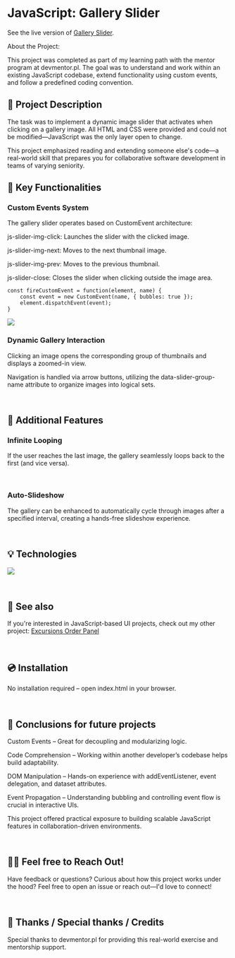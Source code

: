 # JavaScript: Gallery Slider

See the live version of [Gallery Slider](https://code-mike-code.github.io/js-image-gallery/).

About the Project:

This project was completed as part of my learning path with the mentor program at devmentor.pl. The goal was to understand and work within an existing JavaScript codebase, extend functionality using custom events, and follow a predefined coding convention.


## 📸 Project Description
The task was to implement a dynamic image slider that activates when clicking on a gallery image. All HTML and CSS were provided and could not be modified—JavaScript was the only layer open to change.

This project emphasized reading and extending someone else's code—a real-world skill that prepares you for collaborative software development in teams of varying seniority.

## 🔑 Key Functionalities
### Custom Events System
The gallery slider operates based on CustomEvent architecture:

js-slider-img-click: Launches the slider with the clicked image.

js-slider-img-next: Moves to the next thumbnail image.

js-slider-img-prev: Moves to the previous thumbnail.

js-slider-close: Closes the slider when clicking outside the image area.
```
const fireCustomEvent = function(element, name) {
    const event = new CustomEvent(name, { bubbles: true });
    element.dispatchEvent(event);
}
```


![](./assets/img/img1.png)

### Dynamic Gallery Interaction
Clicking an image opens the corresponding group of thumbnails and displays a zoomed-in view.

Navigation is handled via arrow buttons, utilizing the data-slider-group-name attribute to organize images into logical sets.

&nbsp;

## 🧩 Additional Features
### Infinite Looping
If the user reaches the last image, the gallery seamlessly loops back to the first (and vice versa).

&nbsp;

### Auto-Slideshow
The gallery can be enhanced to automatically cycle through images after a specified interval, creating a hands-free slideshow experience.

&nbsp;

## 💡 Technologies
<img src="https://skillicons.dev/icons?i=html,css,javascript" /><br/>

&nbsp;

## 🔗 See also
If you're interested in JavaScript-based UI projects, check out my other project: [Excursions Order Panel](https://code-mike-code.github.io/excursions-order-panel/)

&nbsp;

## 💿 Installation
No installation required – open index.html in your browser.

&nbsp;

## 💭 Conclusions for future projects
Custom Events – Great for decoupling and modularizing logic.

Code Comprehension – Working within another developer’s codebase helps build adaptability.

DOM Manipulation – Hands-on experience with addEventListener, event delegation, and dataset attributes.

Event Propagation – Understanding bubbling and controlling event flow is crucial in interactive UIs.

This project offered practical exposure to building scalable JavaScript features in collaboration-driven environments.

&nbsp;

## 🙋‍♂️ Feel free to Reach Out!
Have feedback or questions? Curious about how this project works under the hood? Feel free to open an issue or reach out—I'd love to connect!

&nbsp;

## 👏 Thanks / Special thanks / Credits
Special thanks to devmentor.pl for providing this real-world exercise and mentorship support.

&nbsp;




















